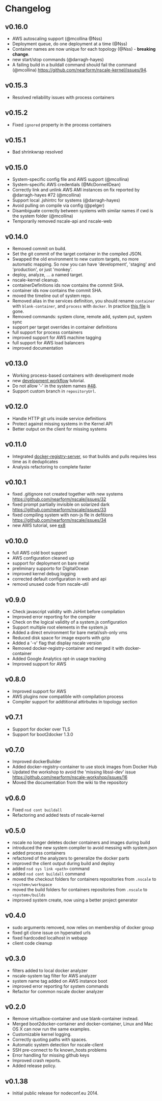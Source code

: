 Changelog
=========

v0.16.0
-------

* AWS autoscaling support (@mcollina @Nss)
* Deployment queue, do one deployment at a time (@Nss)
* Container names are now unique for each topology (@Nss) - __breaking
  change__.
* new start/stop commands (@darragh-hayes)
* A failing build in a buildall command should fail the command
  (@mcollina) https://github.com/nearform/nscale-kernel/issues/94.

v0.15.3
-------

* Resolved reliability issues with process containers

v0.15.2
-------

* Fixed `ignored` property in the process containers

v0.15.1
-------

* Bad shrinkwrap resolved

v0.15.0
-------

* System-specific config file and AWS support (@mcollina)
* System-specific AWS credentials (@McDonnellDean)
* Correctly link and unlink AWS AMI instances on fix
  reported by @darragh-hayes #72 (@mcollina)
* Support local .jshintrc for systems (@darragh-hayes)
* Avoid pulling on compile via config (@pelger)
* Disambiguate correctly between systems with similar names if
  cwd is the system folder (@mcollina)
* Temporarily removed nscale-api and nscale-web

v0.14.0
-------

* Removed commit on build.
* Set the git commit of the target container in the compiled JSON.
* Swapped the old environment to new custom targets, no more
  automatic mapping. So now you can have 'development', 'staging' and
  'production', or just 'monkey'.
* deploy, analyze, ... a named target.
* nscale-kernel cleanup.
* containerDefinitions ids now contains the commit SHA.
* container ids now contains the commit SHA.
* moved the timeline out of system repo.
* Removed alias in the services definition, you should rename
  `container` with `blank-container`, and `process` with `docker`.
  In practice [this file](https://github.com/nearform/nscale-compiler/blob/6ad5fb828f57ff68b7dc6f5e6a27536526a67969/map/mappings.js#L1-L24)
  is gone.
* Removed commands: system clone, remote add, system put, system sync
* support per target overrides in container definitions
* full support for process containers
* improved support for AWS machine tagging
* full support for AWS load balancers
* improved documentation


v0.13.0
-------

* Working process-based containers with development mode
* new [development workflow](https://github.com/nearform/nscale-workshop/blob/master/development-workflow.md)
  tutorial.
* Do not allow '-' in the system names [#48](https://github.com/nearform/nscale/issues/48).
* Support custom branch in `repositoryUrl`.

v0.12.0
-------

* Handle HTTP git urls inside service definitions
* Protect against missing systems in the Kernel API
* Better output on the client for missing systems

v0.11.0
-------

* Integrated
  [docker-registry-server](http://npm.im/docker-registry-server),
  so that builds and pulls requires less time as it deduplicates
* Analysis refactoring to complete faster

v0.10.1
-------

* fixed .gitignore not created together with new systems
  https://github.com/nearform/nscale/issues/32
* fixed prompt partially invisible on solarized dark
  https://github.com/nearform/nscale/issues/33
* fixed compiling system with non-js fle in defitions
  https://github.com/nearform/nscale/issues/34
* new AWS tutorial, see
  [ex8](https://github.com/nearform/nscale-workshop/blob/master/ex8.md)


v0.10.0
------

* full AWS cold boot support
* AWS configuration cleaned up
* support for deployment on bare metal
* preliminary supporto for DigitalOcean
* improved kernel debug logging
* corrected default configuration in web and api
* removd unused code from nscale-util

v0.9.0
------

* Check javascript validity with JsHint before compilation
* Improved error reporting for the compiler
* Check on the logical validity of a system.js configuration
* Support multiple root elements in the system.js
* Added a direct environment for bare metal/ssh-only vms
* Reduced disk space for image exports with gzip
* Added a '-v' flag that display nscale version
* Removed docker-registry-container and merged it with docker-container
* Added Google Analytics opt-in usage tracking
* Improved support for AWS

v0.8.0
------

* Improved support for AWS
* AWS plugins now compatible with compilation process
* Compiler support for addtitional attirbutes in topology section

v0.7.1
------

* Support for docker over TLS
* Support for boot2docker 1.3.0

v0.7.0
------

* Improved dockerBuilder
* Added docker-registry-container to use stock images from Docker Hub
* Updated the workshop to avoid the 'missing libssl-dev' issue
  https://github.com/nearform/nscale-workshop/issues/16
* Moved the documentation from the wiki to the repository

v0.6.0
------

* Fixed `nsd cont buildall`
* Refactoring and added tests of nscale-kernel

v0.5.0
------

* nscale no longer deletes docker containers and images during build
* introduced the new system compiler to avoid messing with system.json
* added process containers
* refactored of the analyzers to generalize the docker parts
* improved the client output during build and deploy
* added `nsd sys link <path>` command
* added `nsd cont buildall` command
* moved the checkout folders for containers repositories from `.nscale`
  to `<system>/workspace`
* moved the build folders for containers repositories from `.nscale`
  to `<system>/builds`
* improved system create, now using a better project generator

v0.4.0
------

* sudo arguments removed, now relies on membership of docker group
* fixed git clone issue on hypenated urls
* fixed hardcoded localhost in webapp
* client code cleanup


v0.3.0
------

* filters added to local docker analyzer
* nscale-system tag filter for AWS analyzer
* system name tag added on AWS instance boot
* improved error reporting for system commands
* Refactor for common nscale docker analyzer


v0.2.0
------

* Remove virtualbox-container and use blank-container instead.
* Merged boot2docker-container and docker-container,
  Linux and Mac OS X can now run the same examples.
* Customizable kernel logging.
* Correctly quoting paths with spaces.
* Automatic system detection for nscale-client
* SSH pre-connect to fix known\_hosts problems
* Error handling for missing github keys
* Improved crash reports.
* Added release policy.

v0.1.38
------

* Initial public release for nodeconf.eu 2014.


